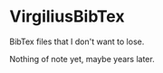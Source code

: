 # VirgiliusBibTex

BibTex files that I don't want to lose.

Nothing of note yet, maybe years later.

